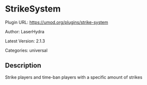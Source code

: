 # StrikeSystem

Plugin URL: https://umod.org/plugins/strike-system

Author: LaserHydra

Latest Version: 2.1.3

Categories: universal

## Description

Strike players and time-ban players with a specific amount of strikes
